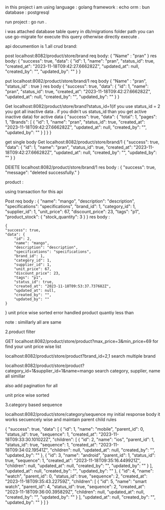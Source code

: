 in this project i am using 
language : golang
framework : echo
orm : bun
database : postgresql

run project : go run .


i was attached database table query in db/migrations folder path you can use go-migrate for execute this query otherwise directly execute .



api documention is 
1.all crud 
brand:


post 
localhost:8082/product/store/brand
req body:
{
    "Name" : "pran"
}
res body:
{
    "success": true,
    "data": {
        "id": 1,
        "name": "pran",
        "status_id": true,
        "created_at": "2023-11-18T09:42:27.666282Z",
        "updated_at": null,
        "created_by": "",
        "updated_by": ""
    }
}

put 
localhost:8082/product/store/brand/1
req body
{
    "Name" : "pran",
    "status_id" : true
}
res body
{
    "success": true,
    "data": {
        "id": 1,
        "name": "pran",
        "status_id": true,
        "created_at": "2023-11-18T09:42:27.666282Z",
        "updated_at": null,
        "created_by": "",
        "updated_by": ""
    }
}

Get
localhost:8082/product/store/brand?status_id=1(if you use status_id = 2 you got all inactive data . if you didn't us status_id than you get active inactive data)
for active data
{
    "success": true,
    "data": {
        "total": 1,
        "pages": 1,
        "Brands": [
            {
                "id": 1,
                "name": "pran",
                "status_id": true,
                "created_at": "2023-11-18T09:42:27.666282Z",
                "updated_at": null,
                "created_by": "",
                "updated_by": ""
            }
        ]
    }
}

get single body
Get
localhost:8082/product/store/brand/1
{
    "success": true,
    "data": {
        "id": 1,
        "name": "pran",
        "status_id": true,
        "created_at": "2023-11-18T09:42:27.666282Z",
        "updated_at": null,
        "created_by": "",
        "updated_by": ""
    }
}

DElETE
localhost:8082/product/store/brand/1
res body :
{
    "success": true,
    "message": "deleted successfully."
}


product :

using transaction for this api

Post
req body :
{
    "name": "mango",
    "description": "description",
    "specifications": "specifications",
    "brand_id": 1,
    "category_id": 1,
    "supplier_id": 1,
    "unit_price": 67,
    "discount_price": 23,
    "tags": "p1",
    "product_stock": {
        "stock_quantity": 3
    }
}
res body :

    {
    "success": true,
    "data": {
        "id": 2,
        "name": "mango",
        "description": "description",
        "specifications": "specifications",
        "brand_id": 1,
        "category_id": 1,
        "supplier_id": 1,
        "unit_price": 67,
        "discount_price": 23,
        "tags": "p1",
        "status_id": true,
        "created_at": "2023-11-18T09:53:37.737682Z",
        "updated_at": null,
        "created_by": "",
        "updated_by": ""
    }
}
unit price wise sorted
error handled product quantiy less than 




note : simillarly all are same


2.product filter

GET
localhost:8082/product/store/product?max_price=3&min_price=69
for find your unit price wise list

localhost:8082/product/store/product?brand_id=2,1 
search multiple brand

localhost:8082/product/store/product?category_id=1&supplier_id=1&name=mango
search category, supplier, name all simillar

also add pagination for all

unit price wise sorted


3.category based sequence 

localhost:8082/product/store/category/sequence
my initial response body 
it works secuencely wise and maintain parent child rules

{
    "success": true,
    "data": [
        {
            "id": 1,
            "name": "mobile",
            "parent_id": 0,
            "status_id": true,
            "sequence": 1,
            "created_at": "2023-11-18T09:33:30.101022Z",
            "children": [
                {
                    "id": 2,
                    "name": "ios",
                    "parent_id": 1,
                    "status_id": true,
                    "sequence": 1,
                    "created_at": "2023-11-18T09:34:02.19541Z",
                    "children": null,
                    "updated_at": null,
                    "created_by": "",
                    "updated_by": ""
                },
                {
                    "id": 3,
                    "name": "android",
                    "parent_id": 1,
                    "status_id": true,
                    "sequence": 1,
                    "created_at": "2023-11-18T09:35:16.449921Z",
                    "children": null,
                    "updated_at": null,
                    "created_by": "",
                    "updated_by": ""
                }
            ],
            "updated_at": null,
            "created_by": "",
            "updated_by": ""
        },
        {
            "id": 4,
            "name": "watch",
            "parent_id": 0,
            "status_id": true,
            "sequence": 2,
            "created_at": "2023-11-18T09:35:43.22759Z",
            "children": [
                {
                    "id": 5,
                    "name": "smart watch",
                    "parent_id": 4,
                    "status_id": true,
                    "sequence": 2,
                    "created_at": "2023-11-18T09:36:00.395829Z",
                    "children": null,
                    "updated_at": null,
                    "created_by": "",
                    "updated_by": ""
                }
            ],
            "updated_at": null,
            "created_by": "",
            "updated_by": ""
        }
    ]
}


